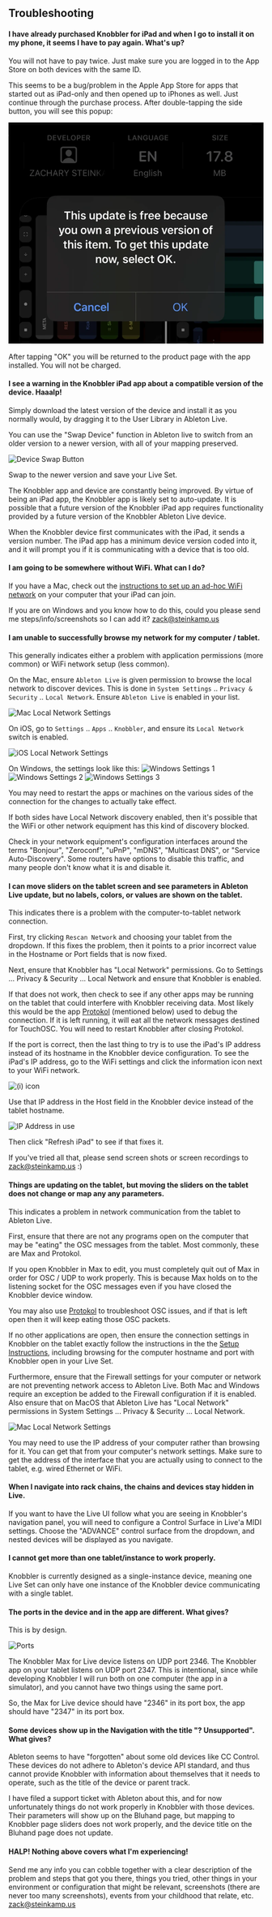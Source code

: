 ## Troubleshooting

#### I have already purchased Knobbler for iPad and when I go to install it on my phone, it seems I have to pay again. What's up?

You will not have to pay twice. Just make sure you are logged in to the App Store on both devices with the same ID.

This seems to be a bug/problem in the Apple App Store for apps that started out as iPad-only and then opened up to iPhones as well. Just continue through the purchase process. After double-tapping the side button, you will see this popup:

![Zero Cost Message](images/zero-cost-popup.png)

After tapping "OK" you will be returned to the product page with the app installed. You will not be charged.


#### I see a warning in the Knobbler iPad app about a compatible version of the device. Haaalp!

Simply download the latest version of the device and install it as you normally would, by dragging it to the User Library in Ableton Live.

You can use the "Swap Device" function in Ableton live to switch from an older version to a newer version, with all of your mapping preserved.

![Device Swap Button](images/device-swap.png)

Swap to the newer version and save your Live Set.

The Knobbler app and device are constantly being improved. By virtue of being an iPad app, the Knobbler app is likely set to auto-update. It is possible that a future version of the Knobbler iPad app requires functionality provided by a future version of the Knobbler Ableton Live device.

When the Knobbler device first communicates with the iPad, it sends a version number. The iPad app has a minimum device version coded into it, and it will prompt you if it is communicating with a device that is too old.

#### I am going to be somewhere without WiFi. What can I do?

If you have a Mac, check out the [instructions to set up an ad-hoc WiFi network](wifi-adhoc.md) on your computer that your iPad can join.

If you are on Windows and you know how to do this, could you please send me steps/info/screenshots so I can add it? [zack@steinkamp.us](mailto:zack@steinkamp.us)

#### I am unable to successfully browse my network for my computer / tablet.

This generally indicates either a problem with application permissions (more common) or WiFi network setup (less common).

On the Mac, ensure `Ableton Live` is given permission to browse the local network to discover devices. This is done in `System Settings` .. `Privacy & Security` .. `Local Network`. Ensure `Ableton Live` is enabled in your list.

![Mac Local Network Settings](images/mac-local-network.png)

On iOS, go to `Settings` .. `Apps` .. `Knobbler`, and ensure its `Local Network` switch is enabled.

![iOS Local Network Settings](images/ios-local-network.png)

On Windows, the settings look like this:
![Windows Settings 1](images/windows_firewall_1.png)
![Windows Settings 2](images/windows_firewall_2.png)
![Windows Settings 3](images/windows_firewall_3.png)

You may need to restart the apps or machines on the various sides of the connection for the changes to actually take effect.

If both sides have Local Network discovery enabled, then it's possible that the WiFi or other network equipment has this kind of discovery blocked.

Check in your network equipment's configuration interfaces around the terms "Bonjour", "Zeroconf", "uPnP", "mDNS", "Multicast DNS", or "Service Auto-Discovery". Some routers have options to disable this traffic, and many people don't know what it is and disable it.

#### I can move sliders on the tablet screen and see parameters in Ableton Live update, but no labels, colors, or values are shown on the tablet.

This indicates there is a problem with the computer-to-tablet network connection.

First, try clicking `Rescan Network` and choosing your tablet from the dropdown. If this fixes the problem, then it points to a prior incorrect value in the Hostname or Port fields that is now fixed.

Next, ensure that Knobbler has "Local Network" permissions. Go to Settings ... Privacy & Security ... Local Network and ensure that Knobbler is enabled.

If that does not work, then check to see if any other apps may be running on the tablet that could interfere with Knobbler receiving data. Most likely this would be the app [Protokol](https://hexler.net/protokol) (mentioned below) used to debug the connection. If it is left running, it will eat all the network messages destined for TouchOSC. You will need to restart Knobbler after closing Protokol.

If the port is correct, then the last thing to try is to use the iPad's IP address instead of its hostname in the Knobbler device configuration. To see the iPad's IP address, go to the WiFi settings and click the information icon next to your WiFi network.

![(i) icon](images/ipad-ip-addr.jpeg)

Use that IP address in the Host field in the Knobbler device instead of the tablet hostname.

![IP Address in use](images/knobbler-ip.png)

Then click "Refresh iPad" to see if that fixes it.

If you've tried all that, please send screen shots or screen recordings to zack@steinkamp.us :)

#### Things are updating on the tablet, but moving the sliders on the tablet does not change or map any any parameters.

This indicates a problem in network communication from the tablet to Ableton Live.

First, ensure that there are not any programs open on the computer that may be "eating" the OSC messages from the tablet. Most commonly, these are Max and Protokol.

If you open Knobbler in Max to edit, you must completely quit out of Max in order for OSC / UDP to work properly. This is because Max holds on to the listening socket for the OSC messages even if you have closed the Knobbler device window.

You may also use [Protokol](https://hexler.net/protokol) to troubleshoot OSC issues, and if that is left open then it will keep eating those OSC packets.

If no other applications are open, then ensure the connection settings in Knobbler on the tablet exactly follow the instructions in the the [Setup Instructions](setup.md), including browsing for the computer hostname and port with Knobbler open in your Live Set.

Furthermore, ensure that the Firewall settings for your computer or network are not preventing network access to Ableton Live. Both Mac and Windows require an exception be added to the Firewall configuration if it is enabled. Also ensure that on MacOS that Ableton Live has "Local Network" permissions in System Settings ... Privacy & Security ... Local Network.

![Mac Local Network Settings](images/mac-local-network.png)

You may need to use the IP address of your computer rather than browsing for it. You can get that from your computer's network settings. Make sure to get the address of the interface that you are actually using to connect to the tablet, e.g. wired Ethernet or WiFi.

#### When I navigate into rack chains, the chains and devices stay hidden in Live.

If you want to have the Live UI follow what you are seeing in Knobbler's navigation panel, you will need to configure a Control Surface in Live'a MIDI settings. Choose the "ADVANCE" control surface from the dropdown, and nested devices will be displayed as you navigate.

#### I cannot get more than one tablet/instance to work properly.

Knobbler is currently designed as a single-instance device, meaning one Live Set can only have one instance of the Knobbler device communicating with a single tablet.

#### The ports in the device and in the app are different. What gives?

This is by design.

![Ports](images/network-ports.png)

The Knobbler Max for Live device listens on UDP port 2346. The Knobbler app on your tablet listens on UDP port 2347. This is intentional, since while developing Knobbler I will run both on one computer (the app in a simulator), and you cannot have two things using the same port.

So, the Max for Live device should have "2346" in its port box, the app should have "2347" in its port box.

#### Some devices show up in the Navigation with the title "? Unsupported". What gives?

Ableton seems to have "forgotten" about some old devices like CC Control. These devices do not adhere to Ableton's device API standard, and thus cannot provide Knobbler with information about themselves that it needs to operate, such as the title of the device or parent track.

I have filed a support ticket with Ableton about this, and for now unfortunately things do not work properly in Knobbler with those devices. Their parameters will show up on the Bluhand page, but mapping to Knobbler page sliders does not work properly, and the device title on the Bluhand page does not update.

#### HALP! Nothing above covers what I'm experiencing!

Send me any info you can cobble together with a clear description of the problem and steps that got you there, things you tried, other things in your environment or configuration that might be relevant, screenshots (there are never too many screenshots), events from your childhood that relate, etc. zack@steinkamp.us
